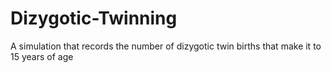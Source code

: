 # Dizygotic-Twinning
A simulation that records the number of dizygotic twin births that make it to 15 years of age
